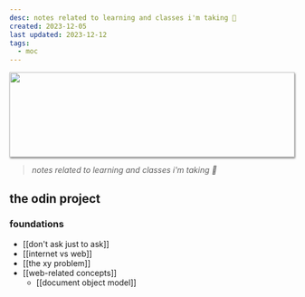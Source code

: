 ```yaml
---
desc: notes related to learning and classes i'm taking 🌱
created: 2023-12-05
last updated: 2023-12-12
tags:
  - moc
---
```

<img style="height: 150px; width: 100%; object-fit: cover; box-shadow: 1px 2px 3px rgba(0,0,0,.5);" src="https://64.media.tumblr.com/ef4a24260f0606beaf9ab344c22e24e2/e3a833691b4de27b-ac/s500x750/f60b4518f9008339bc4af780a67245feead03c25.gifv">

> *notes related to learning and classes i'm taking 🌱*

## the odin project
### foundations
- [[don't ask just to ask]]
- [[internet vs web]]
- [[the xy problem]]
- [[web-related concepts]]
	- [[document object model]]